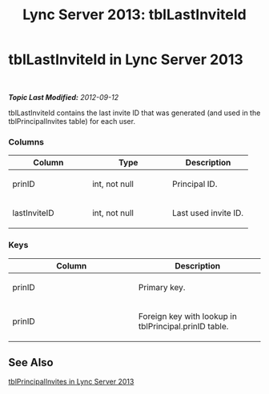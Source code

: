 ﻿---
title: 'Lync Server 2013: tblLastInviteId'
TOCTitle: tblLastInviteId
ms:assetid: 222b3508-5963-4ddc-b4f3-e8412767e61b
ms:mtpsurl: https://technet.microsoft.com/en-us/library/Gg558625(v=OCS.15)
ms:contentKeyID: 48183608
ms.date: 07/23/2014
mtps_version: v=OCS.15
---

<div data-xmlns="http://www.w3.org/1999/xhtml">

<div class="topic" data-xmlns="http://www.w3.org/1999/xhtml" data-msxsl="urn:schemas-microsoft-com:xslt" data-cs="http://msdn.microsoft.com/en-us/">

<div data-asp="http://msdn2.microsoft.com/asp">

# tblLastInviteId in Lync Server 2013

</div>

<div id="mainSection">

<div id="mainBody">

<span> </span>

_**Topic Last Modified:** 2012-09-12_

tblLastInviteId contains the last invite ID that was generated (and used in the tblPrincipalInvites table) for each user.

### Columns

<table>
<colgroup>
<col style="width: 33%" />
<col style="width: 33%" />
<col style="width: 33%" />
</colgroup>
<thead>
<tr class="header">
<th>Column</th>
<th>Type</th>
<th>Description</th>
</tr>
</thead>
<tbody>
<tr class="odd">
<td><p>prinID</p></td>
<td><p>int, not null</p></td>
<td><p>Principal ID.</p></td>
</tr>
<tr class="even">
<td><p>lastInviteID</p></td>
<td><p>int, not null</p></td>
<td><p>Last used invite ID.</p></td>
</tr>
</tbody>
</table>


### Keys

<table>
<colgroup>
<col style="width: 50%" />
<col style="width: 50%" />
</colgroup>
<thead>
<tr class="header">
<th>Column</th>
<th>Description</th>
</tr>
</thead>
<tbody>
<tr class="odd">
<td><p>prinID</p></td>
<td><p>Primary key.</p></td>
</tr>
<tr class="even">
<td><p>prinID</p></td>
<td><p>Foreign key with lookup in tblPrincipal.prinID table.</p></td>
</tr>
</tbody>
</table>


<div>

## See Also


[tblPrincipalInvites in Lync Server 2013](lync-server-2013-tblprincipalinvites.md)  
  

</div>

</div>

<span> </span>

</div>

</div>

</div>

